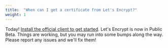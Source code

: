 ```yaml
---
title:  "When can I get a certificate from Let's Encrypt?"
weight: 1
---
```


Today! [Install the official client to get started](https://letsencrypt.readthedocs.org/en/latest/using.html#installation). Let's Encrypt is now in Public Beta. Things are working, but you may run into some bumps along the way. Please report any issues and we'll fix them!
